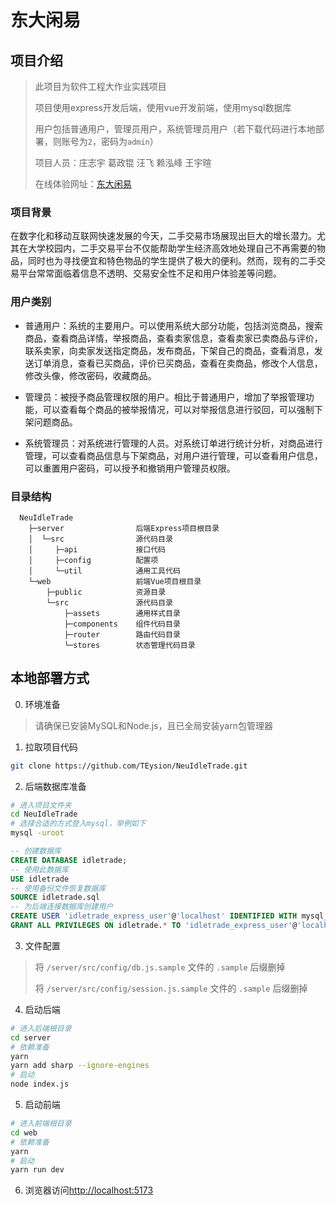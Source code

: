 # 东大闲易

## 项目介绍

> 此项目为软件工程大作业实践项目
>
> 项目使用express开发后端，使用vue开发前端，使用mysql数据库
>
> 用户包括普通用户，管理员用户，系统管理员用户（若下载代码进行本地部署，则账号为`2`，密码为`admin`）
> 
> 项目人员：庄志宇 葛政锟 汪飞 赖泓峰 王宇暄
>
> 在线体验网址：[东大闲易](http:101.43.158.82:5633)
>

### 项目背景

在数字化和移动互联网快速发展的今天，二手交易市场展现出巨大的增长潜力。尤其在大学校园内，二手交易平台不仅能帮助学生经济高效地处理自己不再需要的物品，同时也为寻找便宜和特色物品的学生提供了极大的便利。然而，现有的二手交易平台常常面临着信息不透明、交易安全性不足和用户体验差等问题。

### 用户类别

- 普通用户：系统的主要用户。可以使用系统大部分功能，包括浏览商品，搜索商品，查看商品详情，举报商品，查看卖家信息，查看卖家已卖商品与评价，联系卖家，向卖家发送指定商品，发布商品，下架自己的商品，查看消息，发送订单消息，查看已买商品，评价已买商品，查看在卖商品，修改个人信息，修改头像，修改密码，收藏商品。

- 管理员：被授予商品管理权限的用户。相比于普通用户，增加了举报管理功能，可以查看每个商品的被举报情况，可以对举报信息进行驳回，可以强制下架问题商品。

- 系统管理员：对系统进行管理的人员。对系统订单进行统计分析，对商品进行管理，可以查看商品信息与下架商品，对用户进行管理，可以查看用户信息，可以重置用户密码，可以授予和撤销用户管理员权限。


### 目录结构

```
  NeuIdleTrade
    ├─server                后端Express项目根目录
    │  └─src                源代码目录
    │     ├─api             接口代码
    │     ├─config          配置项
    │     └─util            通用工具代码
    └─web                   前端Vue项目根目录
        ├─public            资源目录
        └─src               源代码目录
            ├─assets        通用样式目录
            ├─components    组件代码目录
            ├─router        路由代码目录
            └─stores        状态管理代码目录

```

## 本地部署方式

0. 环境准备

> 请确保已安装MySQL和Node.js，且已全局安装yarn包管理器

1. 拉取项目代码

```bash
git clone https://github.com/TEysion/NeuIdleTrade.git
```


2. 后端数据库准备


```bash
# 进入项目文件夹
cd NeuIdleTrade
# 选择合适的方式登入mysql，举例如下
mysql -uroot
```
```sql
-- 创建数据库
CREATE DATABASE idletrade;
-- 使用此数据库
USE idletrade
-- 使用备份文件恢复数据库
SOURCE idletrade.sql
-- 为后端连接数据库创建用户
CREATE USER 'idletrade_express_user'@'localhost' IDENTIFIED WITH mysql_native_password BY 'idletrade_express_user_password';
GRANT ALL PRIVILEGES ON idletrade.* TO 'idletrade_express_user'@'localhost';
```

3. 文件配置

> 将 `/server/src/config/db.js.sample` 文件的 `.sample` 后缀删掉
> 
> 将 `/server/src/config/session.js.sample` 文件的 `.sample` 后缀删掉

4. 启动后端
```bash
# 进入后端根目录
cd server
# 依赖准备
yarn
yarn add sharp --ignore-engines
# 启动
node index.js
```

5. 启动前端
```bash
# 进入前端根目录
cd web
# 依赖准备
yarn
# 启动
yarn run dev
```

6. 浏览器访问[http://localhost:5173](http://localhost:5173)

